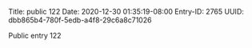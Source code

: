 Title: public 122
Date: 2020-12-30 01:35:19-08:00
Entry-ID: 2765
UUID: dbb865b4-780f-5edb-a4f8-29c6a8c71026

Public entry 122